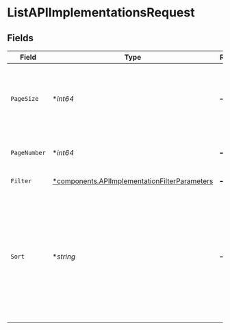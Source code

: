 # ListAPIImplementationsRequest


## Fields

| Field                                                                                                                                                             | Type                                                                                                                                                              | Required                                                                                                                                                          | Description                                                                                                                                                       | Example                                                                                                                                                           |
| ----------------------------------------------------------------------------------------------------------------------------------------------------------------- | ----------------------------------------------------------------------------------------------------------------------------------------------------------------- | ----------------------------------------------------------------------------------------------------------------------------------------------------------------- | ----------------------------------------------------------------------------------------------------------------------------------------------------------------- | ----------------------------------------------------------------------------------------------------------------------------------------------------------------- |
| `PageSize`                                                                                                                                                        | **int64*                                                                                                                                                          | :heavy_minus_sign:                                                                                                                                                | The maximum number of items to include per page. The last page of a collection may include fewer items.                                                           | 10                                                                                                                                                                |
| `PageNumber`                                                                                                                                                      | **int64*                                                                                                                                                          | :heavy_minus_sign:                                                                                                                                                | Determines which page of the entities to retrieve.                                                                                                                | 1                                                                                                                                                                 |
| `Filter`                                                                                                                                                          | [*components.APIImplementationFilterParameters](../../models/components/apiimplementationfilterparameters.md)                                                     | :heavy_minus_sign:                                                                                                                                                | Filters APIs in the response.                                                                                                                                     |                                                                                                                                                                   |
| `Sort`                                                                                                                                                            | **string*                                                                                                                                                         | :heavy_minus_sign:                                                                                                                                                | Sorts a collection of API implementations. Supported sort attributes are:<br/><br/><br/><br/>  - id<br/>  - api_id<br/>  - control_plane_id<br/>  - service_id<br/>  - created_at<br/>  - updated_at<br/> | created_at desc                                                                                                                                                   |